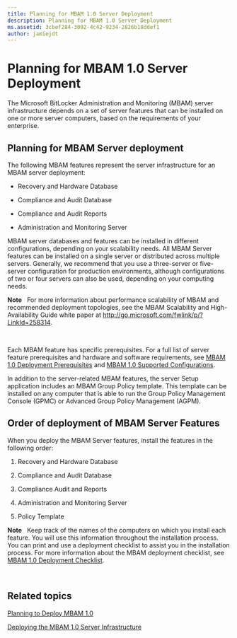```yaml
---
title: Planning for MBAM 1.0 Server Deployment
description: Planning for MBAM 1.0 Server Deployment
ms.assetid: 3cbef284-3092-4c42-9234-2826b18ddef1
author: jamiejdt
---
```


# Planning for MBAM 1.0 Server Deployment


The Microsoft BitLocker Administration and Monitoring (MBAM) server infrastructure depends on a set of server features that can be installed on one or more server computers, based on the requirements of your enterprise.

## Planning for MBAM Server deployment


The following MBAM features represent the server infrastructure for an MBAM server deployment:

-   Recovery and Hardware Database

-   Compliance and Audit Database

-   Compliance and Audit Reports

-   Administration and Monitoring Server

MBAM server databases and features can be installed in different configurations, depending on your scalability needs. All MBAM Server features can be installed on a single server or distributed across multiple servers. Generally, we recommend that you use a three-server or five-server configuration for production environments, although configurations of two or four servers can also be used, depending on your computing needs.

**Note**  
For more information about performance scalability of MBAM and recommended deployment topologies, see the MBAM Scalability and High-Availability Guide white paper at <http://go.microsoft.com/fwlink/p/?LinkId=258314>.

 

Each MBAM feature has specific prerequisites. For a full list of server feature prerequisites and hardware and software requirements, see [MBAM 1.0 Deployment Prerequisites](mbam-10-deployment-prerequisites.md) and [MBAM 1.0 Supported Configurations](mbam-10-supported-configurations.md).

In addition to the server-related MBAM features, the server Setup application includes an MBAM Group Policy template. This template can be installed on any computer that is able to run the Group Policy Management Console (GPMC) or Advanced Group Policy Management (AGPM).

## Order of deployment of MBAM Server Features


When you deploy the MBAM Server features, install the features in the following order:

1.  Recovery and Hardware Database

2.  Compliance and Audit Database

3.  Compliance Audit and Reports

4.  Administration and Monitoring Server

5.  Policy Template

**Note**  
Keep track of the names of the computers on which you install each feature. You will use this information throughout the installation process. You can print and use a deployment checklist to assist you in the installation process. For more information about the MBAM deployment checklist, see [MBAM 1.0 Deployment Checklist](mbam-10-deployment-checklist.md).

 

## Related topics


[Planning to Deploy MBAM 1.0](planning-to-deploy-mbam-10.md)

[Deploying the MBAM 1.0 Server Infrastructure](deploying-the-mbam-10-server-infrastructure.md)

 

 





